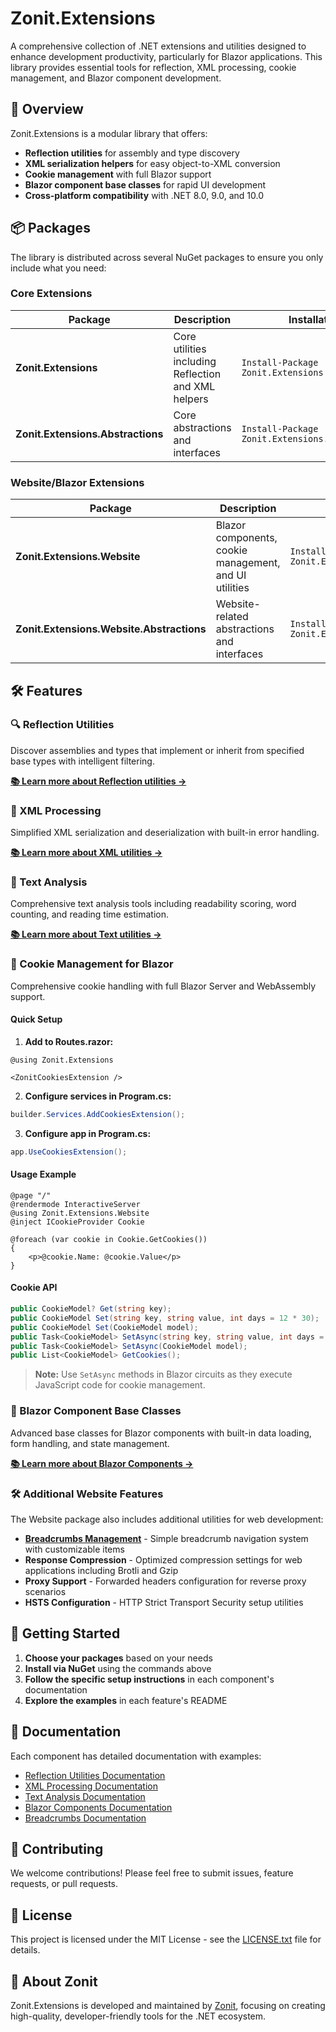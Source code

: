 # Zonit.Extensions

A comprehensive collection of .NET extensions and utilities designed to enhance development productivity, particularly for Blazor applications. This library provides essential tools for reflection, XML processing, cookie management, and Blazor component development.

## 🚀 Overview

Zonit.Extensions is a modular library that offers:

- **Reflection utilities** for assembly and type discovery
- **XML serialization helpers** for easy object-to-XML conversion
- **Cookie management** with full Blazor support
- **Blazor component base classes** for rapid UI development
- **Cross-platform compatibility** with .NET 8.0, 9.0, and 10.0

## 📦 Packages

The library is distributed across several NuGet packages to ensure you only include what you need:

### Core Extensions

| Package | Description | Installation |
|---------|-------------|--------------|
| **Zonit.Extensions** | Core utilities including Reflection and XML helpers | `Install-Package Zonit.Extensions` |
| **Zonit.Extensions.Abstractions** | Core abstractions and interfaces | `Install-Package Zonit.Extensions.Abstractions` |

### Website/Blazor Extensions

| Package | Description | Installation |
|---------|-------------|--------------|
| **Zonit.Extensions.Website** | Blazor components, cookie management, and UI utilities | `Install-Package Zonit.Extensions.Website` |
| **Zonit.Extensions.Website.Abstractions** | Website-related abstractions and interfaces | `Install-Package Zonit.Extensions.Website.Abstractions` |

## 🛠 Features

### 🔍 Reflection Utilities
Discover assemblies and types that implement or inherit from specified base types with intelligent filtering.

**[📚 Learn more about Reflection utilities →](Source/Zonit.Extensions/Reflection/Readme.md)**

### 📄 XML Processing
Simplified XML serialization and deserialization with built-in error handling.

**[📚 Learn more about XML utilities →](Source/Zonit.Extensions/Xml/Readme.md)**

### 📝 Text Analysis
Comprehensive text analysis tools including readability scoring, word counting, and reading time estimation.

**[📚 Learn more about Text utilities →](Source/Zonit.Extensions/Text/Readme.md)**

### 🍪 Cookie Management for Blazor
Comprehensive cookie handling with full Blazor Server and WebAssembly support.

#### Quick Setup

1. **Add to Routes.razor:**
```razor
@using Zonit.Extensions

<ZonitCookiesExtension />
```

2. **Configure services in Program.cs:**
```cs
builder.Services.AddCookiesExtension();
```

3. **Configure app in Program.cs:**
```cs
app.UseCookiesExtension();
```

#### Usage Example

```razor
@page "/"
@rendermode InteractiveServer
@using Zonit.Extensions.Website
@inject ICookieProvider Cookie

@foreach (var cookie in Cookie.GetCookies())
{
    <p>@cookie.Name: @cookie.Value</p>
}
```

#### Cookie API
```cs
public CookieModel? Get(string key);
public CookieModel Set(string key, string value, int days = 12 * 30);
public CookieModel Set(CookieModel model);
public Task<CookieModel> SetAsync(string key, string value, int days = 12 * 30);
public Task<CookieModel> SetAsync(CookieModel model);
public List<CookieModel> GetCookies();
```

> **Note:** Use `SetAsync` methods in Blazor circuits as they execute JavaScript code for cookie management.

### 🎨 Blazor Component Base Classes
Advanced base classes for Blazor components with built-in data loading, form handling, and state management.

**[📚 Learn more about Blazor Components →](Source/Zonit.Extensions.Website/Components/Readme.md)**

### 🛠 Additional Website Features
The Website package also includes additional utilities for web development:

- **[Breadcrumbs Management](Source/Zonit.Extensions.Website/Breadcrumbs/Readme.md)** - Simple breadcrumb navigation system with customizable items
- **Response Compression** - Optimized compression settings for web applications including Brotli and Gzip
- **Proxy Support** - Forwarded headers configuration for reverse proxy scenarios
- **HSTS Configuration** - HTTP Strict Transport Security setup utilities

## 🎯 Getting Started

1. **Choose your packages** based on your needs
2. **Install via NuGet** using the commands above
3. **Follow the specific setup instructions** in each component's documentation
4. **Explore the examples** in each feature's README

## 📖 Documentation

Each component has detailed documentation with examples:

- [Reflection Utilities Documentation](Source/Zonit.Extensions/Reflection/Readme.md)
- [XML Processing Documentation](Source/Zonit.Extensions/Xml/Readme.md)
- [Text Analysis Documentation](Source/Zonit.Extensions/Text/Readme.md)
- [Blazor Components Documentation](Source/Zonit.Extensions.Website/Components/Readme.md)
- [Breadcrumbs Documentation](Source/Zonit.Extensions.Website/Breadcrumbs/Readme.md)

## 🤝 Contributing

We welcome contributions! Please feel free to submit issues, feature requests, or pull requests.

## 📄 License

This project is licensed under the MIT License - see the [LICENSE.txt](LICENSE.txt) file for details.

## 🏢 About Zonit

Zonit.Extensions is developed and maintained by [Zonit](https://github.com/Zonit), focusing on creating high-quality, developer-friendly tools for the .NET ecosystem.